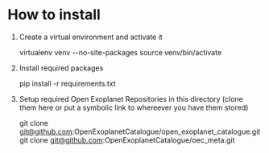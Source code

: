 How to install
==============

1. Create a virtual environment and activate it


     virtualenv venv --no-site-packages
     source venv/bin/activate


2. Install required packages


    pip install -r requirements.txt 


3. Setup required Open Exoplanet Repositories in this directory (clone them here or put a symbolic link to whereever you have them stored)


    git clone git@github.com:OpenExoplanetCatalogue/open_exoplanet_catalogue.git
    git clone git@github.com:OpenExoplanetCatalogue/oec_meta.git

   
